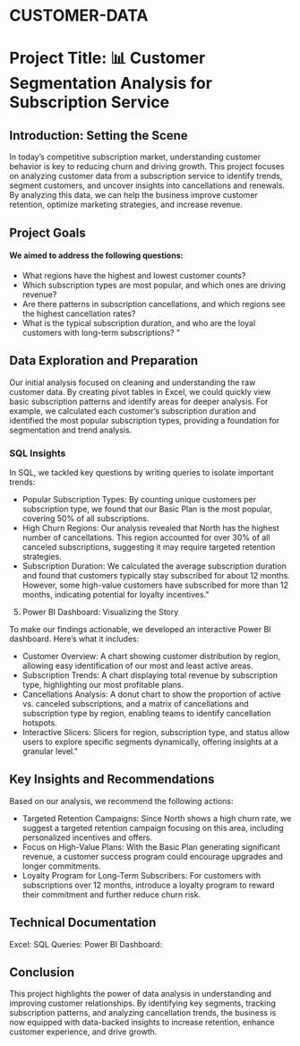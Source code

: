 # CUSTOMER-DATA


# Project Title: 📊 Customer Segmentation Analysis for Subscription Service

## Introduction: Setting the Scene
In today’s competitive subscription market, understanding customer behavior is key to reducing churn and driving growth. This project focuses on analyzing customer data from a subscription service to identify trends, segment customers, and uncover insights into cancellations and renewals. By analyzing this data, we can help the business improve customer retention, optimize marketing strategies, and increase revenue.

## Project Goals

#### We aimed to address the following questions:

- What regions have the highest and lowest customer counts?
- Which subscription types are most popular, and which ones are driving revenue?
- Are there patterns in subscription cancellations, and which regions see the highest cancellation rates?
- What is the typical subscription duration, and who are the loyal customers with long-term subscriptions? "

## Data Exploration and Preparation

Our initial analysis focused on cleaning and understanding the raw customer data. By creating pivot tables in Excel, we could quickly view basic subscription patterns and identify areas for deeper analysis. For example, we calculated each customer’s subscription duration and identified the most popular subscription types, providing a foundation for segmentation and trend analysis.

### SQL Insights

In SQL, we tackled key questions by writing queries to isolate important trends:

- Popular Subscription Types: By counting unique customers per subscription type, we found that our Basic Plan is the most popular, covering 50% of all subscriptions.
- High Churn Regions: Our analysis revealed that North has the highest number of cancellations. This region accounted for over 30% of all canceled subscriptions, suggesting it may require targeted retention strategies.
- Subscription Duration: We calculated the average subscription duration and found that customers typically stay subscribed for about 12 months. However, some high-value customers have subscribed for more than 12 months, indicating potential for loyalty incentives."

5. Power BI Dashboard: Visualizing the Story

To make our findings actionable, we developed an interactive Power BI dashboard. Here’s what it includes:

- Customer Overview: A chart showing customer distribution by region, allowing easy identification of our most and least active areas.
- Subscription Trends: A chart displaying total revenue by subscription type, highlighting our most profitable plans.
- Cancellations Analysis: A donut chart to show the proportion of active vs. canceled subscriptions, and a matrix of cancellations and subscription type by region, enabling teams to identify cancellation hotspots.
- Interactive Slicers: Slicers for region, subscription type, and status allow users to explore specific segments dynamically, offering insights at a granular level."

## Key Insights and Recommendations

Based on our analysis, we recommend the following actions:

- Targeted Retention Campaigns: Since North shows a high churn rate, we suggest a targeted retention campaign focusing on this area, including personalized incentives and offers.
- Focus on High-Value Plans: With the Basic Plan generating significant revenue, a customer success program could encourage upgrades and longer commitments.
- Loyalty Program for Long-Term Subscribers: For customers with subscriptions over 12 months, introduce a loyalty program to reward their commitment and further reduce churn risk.

## Technical Documentation

Excel: 
SQL Queries: 
Power BI Dashboard: 

## Conclusion

This project highlights the power of data analysis in understanding and improving customer relationships. By identifying key segments, tracking subscription patterns, and analyzing cancellation trends, the business is now equipped with data-backed insights to increase retention, enhance customer experience, and drive growth.
